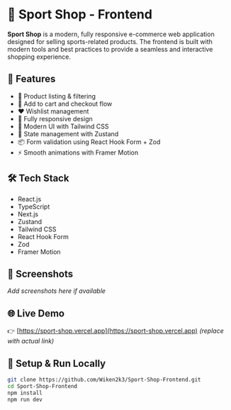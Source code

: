 # 🏀 Sport Shop - Frontend

**Sport Shop** is a modern, fully responsive e-commerce web application designed for selling sports-related products. The frontend is built with modern tools and best practices to provide a seamless and interactive shopping experience.

## 🚀 Features

- 🛒 Product listing & filtering
- 🧾 Add to cart and checkout flow
- ❤️ Wishlist management
- 📱 Fully responsive design
- 🎨 Modern UI with Tailwind CSS
- 🧠 State management with Zustand
- 📦 Form validation using React Hook Form + Zod
- ⚡ Smooth animations with Framer Motion

## 🛠️ Tech Stack

- React.js
- TypeScript
- Next.js
- Zustand
- Tailwind CSS
- React Hook Form
- Zod
- Framer Motion

## 📸 Screenshots

_Add screenshots here if available_

## 🌐 Live Demo

👉 [https://sport-shop.vercel.app](https://sport-shop.vercel.app) _(replace with actual link)_

## 📁 Setup & Run Locally

```bash
git clone https://github.com/Wiken2k3/Sport-Shop-Frontend.git
cd Sport-Shop-Frontend
npm install
npm run dev
